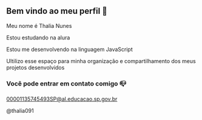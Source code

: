 ## Bem vindo ao meu perfil 👋

Meu nome é Thalia Nunes

Estou estudando na alura 

Estou me desenvolvendo na linguagem JavaScript

Ultilizo esse espaço para minha organização e compartilhamento dos meus projetos desenvolvidos 

### Você pode entrar em contato comigo 📪

00001135745493SP@al.educacao.sp.gov.br

@thalia091
